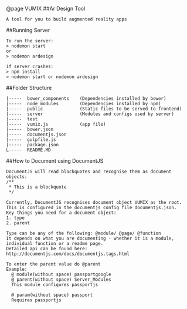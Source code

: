 @page VUMIX
##Ar Design Tool

	A tool for you to build augmented reality apps

##Running Server

	To run the server:
	> nodemon start 
	or
	> nodemon ardesign

	if server crashes:
	> npm install
	> nodemon start or nodemon ardesign

##Folder Structure

	|-----	bower_components	(Dependencies installed by bower)
	|-----	node_modules		(Dependencies installed by npm) 
	|-----	public		 		(Static files to be served to frontend) 
	|-----	server				(Modules and configs used by server)
	|-----	test							
	|-----	vumix.js			(app file)
	|-----	bower.json
	|-----	documentjs.json
	|-----	gulpfile.js
	|-----	package.json		
	L-----	README.MD 			

##How to Document using DocumentJS

	DocumentJS will read blockquotes and recognise them as document objects:
	/**
	 * This is a blockquote
	 */

	Currently, DocumentJS recognises document object VUMIX as the root. This is configured in the documentjs config file documentjs.json. 
	Key things you need for a document object:
	1. type 
	2. parent

	Type can be any of the following: @module/ @page/ @function
	It depends on what you are documenting - whether it is a module, individual function or a readme page. 
	Detailed api can be found here: http://documentjs.com/docs/documentjs.tags.html

	To enter the parent value do @parent
	Example: 
	  @ module(without space) passportgoogle  
	  @ parent(without space) Server_Modules
	  This module configures passportjs 
	 
	  @ param(without space) passport 
	  Requires passportjs
